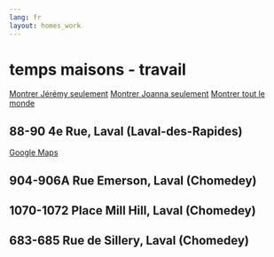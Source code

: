 ```yaml
---
lang: fr
layout: homes_work
---
```

# temps maisons - travail
[Montrer Jérémy seulement](?person=jay)
[Montrer Joanna seulement](?person=jo)
[Montrer tout le monde](/)
## 88-90 4e Rue, Laval (Laval-des-Rapides)
<span style="display: none;" data-jl-person="jeremy jay" markdown="1"> 
40 minutes
<span style="display: none;" data-jl-type="person">
  (Jérémy)
</span>
</span>
<span style="display: none;" data-jl-person="joanna jo" markdown="1">
  40 minutes<span style="display: none;" data-jl-type="person"> (Joanna)</span>
</span>

[Google Maps](https://www.google.com/maps/place/90+4e+Rue+%2388,+Laval,+QC+H7N+2A3/@45.5594232,-73.6913377,16z/data=!4m5!3m4!1s0x4cc9220e389e2cd9:0x3cd684eb46e6f29e!8m2!3d45.5594232!4d-73.6913377?hl=fr-ca)
## 904-906A Rue Emerson, Laval (Chomedey)
<span style="display: none;" data-jl-person="jeremy jay" markdown="1"> 
60 minutes
<span style="display: none;" data-jl-type="person">
  (Jérémy)
</span>
</span>
<span style="display: none;" data-jl-person="joanna jo" markdown="1">
  45 minutes
<span style="display: none;" data-jl-type="person">
  (Joanna)
</span>
</span>

## 1070-1072 Place Mill Hill, Laval (Chomedey)
<span style="display: none;" data-jl-person="jeremy jay" markdown="1"> 
60 minutes
<span style="display: none;" data-jl-type="person">
  (Jérémy)
</span>
</span>
<span style="display: none;" data-jl-person="joanna jo" markdown="1">
  45 minutes
<span style="display: none;" data-jl-type="person">
  (Joanna)
</span>
</span>

## 683-685 Rue de Sillery, Laval (Chomedey)
<span style="display: none;" data-jl-person="jeremy jay" markdown="1"> 
60 minutes
<span style="display: none;" data-jl-type="person">
  (Jérémy)
</span>
</span>
<span style="display: none;" data-jl-person="joanna jo" markdown="1">
  30 minutes
<span style="display: none;" data-jl-type="person">
  (Joanna)
</span>
</span>